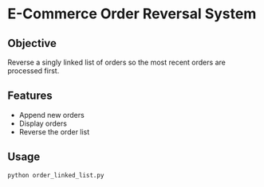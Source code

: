 # E-Commerce Order Reversal System

## Objective
Reverse a singly linked list of orders so the most recent orders are processed first.

## Features
- Append new orders
- Display orders
- Reverse the order list

## Usage
```bash
python order_linked_list.py
